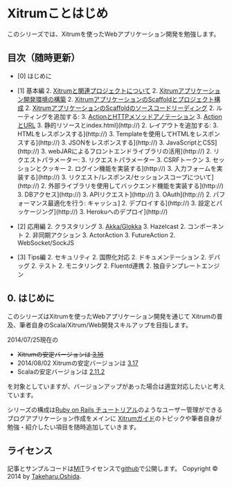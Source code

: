 # Xitrumことはじめ

このシリーズでは、Xitrumを使ったWebアプリケーション開発を勉強します。

## 目次（随時更新）

- [0] はじめに
- [1] 基本編
  2. [Xitrumと関連プロジェクトについて](http://george-osd-blog.heroku.com/41)
  2. [Xitrumアプリケーション開発環境の構築](http://george-osd-blog.heroku.com/42)
  2. [XitrumアプリケーションのScaffoldとプロジェクト構成](http://george-osd-blog.heroku.com/43)
  2. [XitrumアプリケーションのScaffoldのソースコードリーディング](http://george-osd-blog.heroku.com/44)
  2. ルーティングを追加する:
    3. [ActionとHTTPメソッドアノテーション](http://george-osd-blog.heroku.com/46)
    3. [ActionとURL](http://george-osd-blog.heroku.com/47)
    3. 静的リソースとindex.html](http://)
  2. レイアウトを追加する:
    3. HTMLをレスポンスする](http://)
    3. Templateを使用してHTMLをレスポンスする](http://)
    3. JSONをレスポンスする](http://)
    3. JavaScriptとCSS](http://)
    3. webJARによるフロントエンドライブラリの活用](http://)
  2. リクエストパラメーター:
    3. リクエストパラメーター
    3. CSRFトークン
    3. セッションとクッキー
  2. ログイン機能を実装する](http://)
    3. 入力フォームを実装する](http://)
    3. リクエスト/レスポンス/セッションスコープについて](http://)
  2. 外部ライブラリを使用してバックエンド機能を実装する](http://)
    3. DBアクセス](http://)
    3. APIリクエスト](http://)
    3. OAuth](http://)
  2. パフォーマンス最適化を行う: キャッシュ]
  2. デプロイする](http://)
    3. 設定とパッケージング](http://)
    3. Herokuへのデプロイ](http://)

- [2] 応用編
  2. クラスタリング
    3. [Akka/Glokka](http://george-osd-blog.heroku.com/48)
    3. Hazelcast
  2. コンポーネント
  2. 非同期アクション
    3. ActorAction
    3. FutureAction
  2. WebSocket/SockJS
- [3] Tips編
  2. セキュリティ
  2. 国際化対応
  2. ドキュメンテーション
  2. デバッグ
  2. テスト
  2. モニタリング
  2. Fluentd連携
  2. 独自テンプレートエンジン


## 0. はじめに

このシリーズはXitrumを使ったWebアプリケーション開発を通じて
Xitrumの普及、筆者自身のScala/Xitrum/Web開発スキルアップを目指します。

2014/07/25現在の

 * ~~Xitrumの安定バージョンは [3.16](http://search.maven.org/#artifactdetails%7Ctv.cntt%7Cxitrum_2.11%7C3.16%7Cjar)~~
 * 2014/08/02 Xitrumの安定バージョンは [3.17](http://search.maven.org/#artifactdetails%7Ctv.cntt%7Cxitrum_2.11%7C3.16%7Cjar)
 * Scalaの安定バージョンは [2.11.2](http://downloads.typesafe.com/scala/2.11.2/scala-2.11.2.tgz?_ga=1.179477284.109116044.1401169577)


を対象としていますが、バージョンアップがあった場合は適宜対応したいと考えています。

シリーズの構成は[Ruby on Rails チュートリアル](http://railstutorial.jp/)のようなユーザー管理ができるブログアプリケーション作成をメインに
[Xitrumガイド](http://xitrum-framework.github.io/guide/ja/index.html)のトピックや筆者自身が勉強・紹介したい項目を随時追加していきます。


## ライセンス

記事とサンプルコードは[MIT](http://opensource.org/licenses/mit-license.php)ライセンスで[github](https://github.com/georgeOsdDev/xitrum-kotohajime)で公開します。
Copyright © 2014 by [Takeharu.Oshida](http://about.me/takeharu.oshida).
